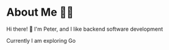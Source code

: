 
# About Me 👨‍💻

Hi there! 👋 I'm Peter, and I like backend software development

Currently I am exploring Go





